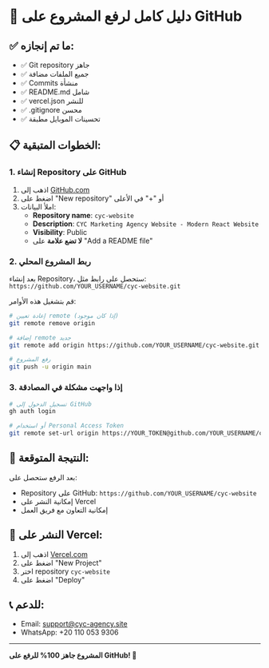 # 🚀 دليل كامل لرفع المشروع على GitHub

## ✅ ما تم إنجازه:
- ✅ Git repository جاهز
- ✅ جميع الملفات مضافة
- ✅ Commits منشأة
- ✅ README.md شامل
- ✅ vercel.json للنشر
- ✅ .gitignore محسن
- ✅ تحسينات الموبايل مطبقة

## 📋 الخطوات المتبقية:

### 1. إنشاء Repository على GitHub
1. اذهب إلى [GitHub.com](https://github.com)
2. اضغط على "New repository" أو "+" في الأعلى
3. املأ البيانات:
   - **Repository name**: `cyc-website`
   - **Description**: `CYC Marketing Agency Website - Modern React Website`
   - **Visibility**: Public
   - **لا تضع علامة** على "Add a README file"

### 2. ربط المشروع المحلي
بعد إنشاء Repository، ستحصل على رابط مثل:
`https://github.com/YOUR_USERNAME/cyc-website.git`

قم بتشغيل هذه الأوامر:

```bash
# إعادة تعيين remote (إذا كان موجود)
git remote remove origin

# إضافة remote جديد
git remote add origin https://github.com/YOUR_USERNAME/cyc-website.git

# رفع المشروع
git push -u origin main
```

### 3. إذا واجهت مشكلة في المصادقة
```bash
# تسجيل الدخول إلى GitHub
gh auth login

# أو استخدام Personal Access Token
git remote set-url origin https://YOUR_TOKEN@github.com/YOUR_USERNAME/cyc-website.git
```

## 🎯 النتيجة المتوقعة:
بعد الرفع ستحصل على:
- Repository على GitHub: `https://github.com/YOUR_USERNAME/cyc-website`
- إمكانية النشر على Vercel
- إمكانية التعاون مع فريق العمل

## 🚀 النشر على Vercel:
1. اذهب إلى [Vercel.com](https://vercel.com)
2. اضغط على "New Project"
3. اختر repository `cyc-website`
4. اضغط على "Deploy"

## 📞 للدعم:
- Email: support@cyc-agency.site
- WhatsApp: +20 110 053 9306

---
**المشروع جاهز 100% للرفع على GitHub! 🎉**

